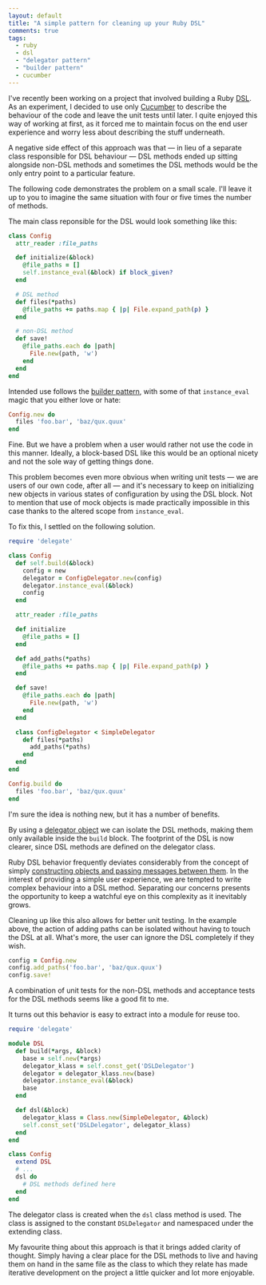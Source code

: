 ```yaml
---
layout: default
title: "A simple pattern for cleaning up your Ruby DSL"
comments: true
tags:
  - ruby
  - dsl
  - "delegator pattern"
  - "builder pattern"
  - cucumber
---
```


I've recently been working on a project that involved building a Ruby [DSL][dsl]. As an experiment, I decided to use only [Cucumber][cuc] to describe the behaviour of the code and leave the unit tests until later. I quite enjoyed this way of
working at first, as it forced me to maintain focus on the end user experience and worry less about describing the stuff underneath.

A negative side effect of this approach was that &#8212; in lieu of a separate
class responsible for DSL behaviour &#8212; DSL methods ended up sitting alongside non-DSL methods and sometimes the DSL methods would be the only entry point to a particular feature.

The following code demonstrates the problem on a small scale. I'll leave it up to you to imagine the same situation with four or five times the number of methods.

The main class reponsible for the DSL would look something like this:

```ruby
class Config
  attr_reader :file_paths

  def initialize(&block)
    @file_paths = []
    self.instance_eval(&block) if block_given?
  end

  # DSL method
  def files(*paths)
    @file_paths += paths.map { |p| File.expand_path(p) }
  end

  # non-DSL method
  def save!
    @file_paths.each do |path|
      File.new(path, 'w')
    end
  end
end
```

Intended use follows the [builder pattern][bui], with some of that `instance_eval` magic that you either love or hate:

```ruby
Config.new do
  files 'foo.bar', 'baz/qux.quux'
end
```

Fine. But we have a problem when a user would rather not use the code in this manner. Ideally, a block-based DSL like this would be an optional nicety and not the sole way of getting things done.

This problem becomes even more obvious when writing unit tests &#8212; we are users of our own code, after all &#8212; and it's necessary to keep on initializing new objects in various states of configuration by using the DSL block. Not to mention that use of mock objects is made practically impossible in this case thanks to the altered scope from `instance_eval`.

To fix this, I settled on the following solution.

```ruby
require 'delegate'

class Config
  def self.build(&block)
    config = new
    delegator = ConfigDelegator.new(config)
    delegator.instance_eval(&block)
    config
  end

  attr_reader :file_paths

  def initialize
    @file_paths = []
  end

  def add_paths(*paths)
    @file_paths += paths.map { |p| File.expand_path(p) }
  end

  def save!
    @file_paths.each do |path|
      File.new(path, 'w')
    end
  end

  class ConfigDelegator < SimpleDelegator
    def files(*paths)
      add_paths(*paths)
    end
  end
end
```

```ruby
Config.build do
  files 'foo.bar', 'baz/qux.quux'
end
```

I'm sure the idea is nothing new, but it has a number of benefits.

By using a [delegator object][del] we can isolate the DSL methods, making them only available inside the `build` block. The footprint of the DSL is now clearer, since DSL methods are defined on the delegator class.

Ruby DSL behavior frequently deviates considerably from the concept of simply [constructing objects and passing messages between them][kay]. In the interest of providing a simple user experience, we are tempted to write complex behaviour into a DSL method. Separating our concerns presents the opportunity to keep a watchful eye on this complexity as it inevitably grows.

Cleaning up like this also allows for better unit testing. In the example above, the action of adding paths can be isolated without having to touch the DSL at all. What's more, the user can ignore the DSL completely if they wish.

```ruby
config = Config.new
config.add_paths('foo.bar', 'baz/qux.quux')
config.save!
```

A combination of unit tests for the non-DSL methods and acceptance tests for the DSL methods seems like a good fit to me.

It turns out this behavior is easy to extract into a module for reuse too.

```ruby
require 'delegate'

module DSL
  def build(*args, &block)
    base = self.new(*args)
    delegator_klass = self.const_get('DSLDelegator')
    delegator = delegator_klass.new(base)
    delegator.instance_eval(&block)
    base
  end

  def dsl(&block)
    delegator_klass = Class.new(SimpleDelegator, &block)
    self.const_set('DSLDelegator', delegator_klass)
  end
end
```

```ruby
class Config
  extend DSL
  # ...
  dsl do
    # DSL methods defined here
  end
end
```

The delegator class is created when the `dsl` class method is used. The class is assigned to the constant `DSLDelegator` and namespaced under the extending class.

My favourite thing about this approach is that it brings added clarity of thought. Simply having a clear place for the DSL methods to live and having them on hand in the same file as the class to which they relate has made iterative development on the project a little quicker and lot more enjoyable.

[dsl]: http://en.wikipedia.org/wiki/Domain-specific_language
[bui]: http://en.wikipedia.org/wiki/Builder_pattern
[cuc]: http://cukes.info
[del]: http://www.ruby-doc.org/stdlib-2.0.0/libdoc/delegate/rdoc/Delegator.html
[kay]: http://www.purl.org/stefan_ram/pub/doc_kay_oop_en
